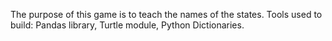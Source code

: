 The purpose of this game is to teach the names of the states.
Tools used to build: Pandas library, Turtle module, Python Dictionaries.
